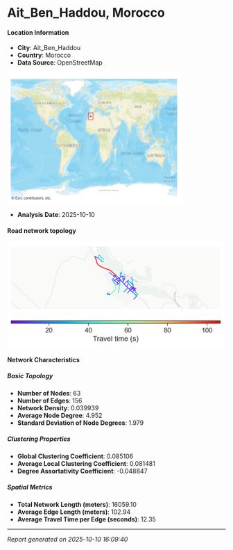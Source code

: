 # Ait_Ben_Haddou, Morocco

#### Location Information

- **City**: Ait_Ben_Haddou
- **Country**: Morocco
- **Data Source**: OpenStreetMap
<img src="Ait_Ben_Haddou_location.png" alt="Ait_Ben_Haddou Location Map" width="400" />

- **Analysis Date**: 2025-10-10

#### Road network topology

<img src="Ait_Ben_Haddou_network_map.png" alt="Ait_Ben_Haddou Road Network Map" width="500"/>

#### Network Characteristics

##### Basic Topology

- **Number of Nodes**: 63
- **Number of Edges**: 156
- **Network Density**: 0.039939
- **Average Node Degree**: 4.952
- **Standard Deviation of Node Degrees**: 1.979

##### Clustering Properties

- **Global Clustering Coefficient**: 0.085106
- **Average Local Clustering Coefficient**: 0.081481
- **Degree Assortativity Coefficient**: -0.048847

##### Spatial Metrics

- **Total Network Length (meters)**: 16059.10
- **Average Edge Length (meters)**: 102.94
- **Average Travel Time per Edge (seconds)**: 12.35

---
*Report generated on 2025-10-10 16:09:40*
